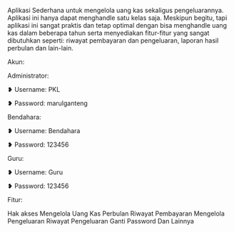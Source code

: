 Aplikasi Sederhana untuk mengelola uang kas sekaligus pengeluarannya. Aplikasi ini hanya dapat menghandle satu kelas saja. Meskipun begitu, tapi aplikasi ini sangat praktis dan tetap optimal dengan bisa menghandle uang kas dalam beberapa tahun serta menyediakan fitur-fitur yang sangat dibutuhkan seperti: riwayat pembayaran dan pengeluaran, laporan hasil perbulan dan lain-lain.

Akun:

Administrator:

❥ Username: PKL

❥ Password: marulganteng

Bendahara:

❥ Username: Bendahara

❥ Password: 123456

Guru:

❥ Username: Guru

❥ Password: 123456

Fitur:

Hak akses
Mengelola Uang Kas Perbulan
Riwayat Pembayaran
Mengelola Pengeluaran
Riwayat Pengeluaran
Ganti Password
Dan Lainnya
